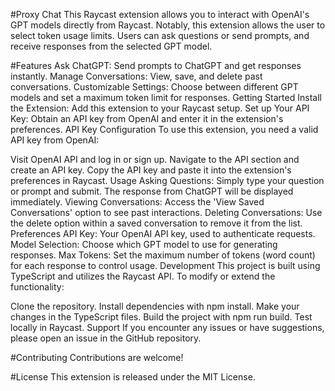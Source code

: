 #Proxy Chat
This Raycast extension allows you to interact with OpenAI's GPT models directly from Raycast. Notably, this extension allows the user to select token usage limits. Users can ask questions or send prompts, and receive responses from the selected GPT model.

#Features
Ask ChatGPT: Send prompts to ChatGPT and get responses instantly.
Manage Conversations: View, save, and delete past conversations.
Customizable Settings: Choose between different GPT models and set a maximum token limit for responses.
Getting Started
Install the Extension: Add this extension to your Raycast setup.
Set up Your API Key: Obtain an API key from OpenAI and enter it in the extension's preferences.
API Key Configuration
To use this extension, you need a valid API key from OpenAI:

Visit OpenAI API and log in or sign up.
Navigate to the API section and create an API key.
Copy the API key and paste it into the extension's preferences in Raycast.
Usage
Asking Questions: Simply type your question or prompt and submit. The response from ChatGPT will be displayed immediately.
Viewing Conversations: Access the 'View Saved Conversations' option to see past interactions.
Deleting Conversations: Use the delete option within a saved conversation to remove it from the list.
Preferences
API Key: Your OpenAI API key, used to authenticate requests.
Model Selection: Choose which GPT model to use for generating responses.
Max Tokens: Set the maximum number of tokens (word count) for each response to control usage.
Development
This project is built using TypeScript and utilizes the Raycast API. To modify or extend the functionality:

Clone the repository.
Install dependencies with npm install.
Make your changes in the TypeScript files.
Build the project with npm run build.
Test locally in Raycast.
Support
If you encounter any issues or have suggestions, please open an issue in the GitHub repository.

#Contributing
Contributions are welcome!

#License
This extension is released under the MIT License.

